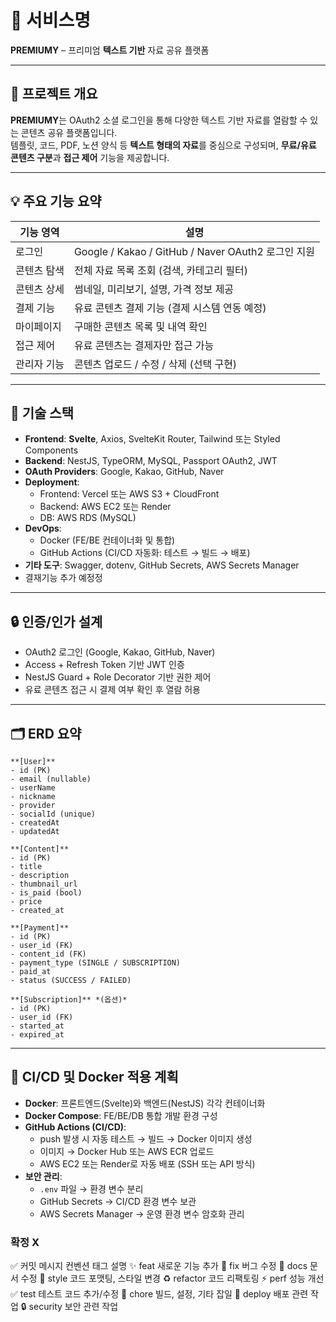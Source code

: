 # 📌 서비스명

**PREMIUMY** – 프리미엄 **텍스트 기반** 자료 공유 플랫폼

---

## 🎯 프로젝트 개요

**PREMIUMY**는 OAuth2 소셜 로그인을 통해 다양한 텍스트 기반 자료를 열람할 수 있는 콘텐츠 공유 플랫폼입니다.  
템플릿, 코드, PDF, 노션 양식 등 **텍스트 형태의 자료**를 중심으로 구성되며, **무료/유료 콘텐츠 구분**과 **접근 제어** 기능을 제공합니다.

---

## 💡 주요 기능 요약

| 기능 영역      | 설명 |
| ------------- | ---- |
| 로그인         | Google / Kakao / GitHub / Naver OAuth2 로그인 지원 |
| 콘텐츠 탐색    | 전체 자료 목록 조회 (검색, 카테고리 필터) |
| 콘텐츠 상세    | 썸네일, 미리보기, 설명, 가격 정보 제공 |
| 결제 기능      | 유료 콘텐츠 결제 기능 (결제 시스템 연동 예정) |
| 마이페이지     | 구매한 콘텐츠 목록 및 내역 확인 |
| 접근 제어      | 유료 콘텐츠는 결제자만 접근 가능 |
| 관리자 기능    | 콘텐츠 업로드 / 수정 / 삭제 (선택 구현) |

---

## 🧱 기술 스택

- **Frontend**: **Svelte**, Axios, SvelteKit Router, Tailwind 또는 Styled Components  
- **Backend**: NestJS, TypeORM, MySQL, Passport OAuth2, JWT  
- **OAuth Providers**: Google, Kakao, GitHub, Naver  
- **Deployment**:  
  - Frontend: Vercel 또는 AWS S3 + CloudFront  
  - Backend: AWS EC2 또는 Render  
  - DB: AWS RDS (MySQL)  
- **DevOps**:
  - Docker (FE/BE 컨테이너화 및 통합)
  - GitHub Actions (CI/CD 자동화: 테스트 → 빌드 → 배포)
- **기타 도구**: Swagger, dotenv, GitHub Secrets, AWS Secrets Manager
- 결재기능 추가 예정정
---

## 🔒 인증/인가 설계

- OAuth2 로그인 (Google, Kakao, GitHub, Naver)  
- Access + Refresh Token 기반 JWT 인증  
- NestJS Guard + Role Decorator 기반 권한 제어  
- 유료 콘텐츠 접근 시 결제 여부 확인 후 열람 허용  

---

## 🗂 ERD 요약

```
**[User]**  
- id (PK)  
- email (nullable)  
- userName  
- nickname  
- provider  
- socialId (unique)  
- createdAt  
- updatedAt  

**[Content]**  
- id (PK)  
- title  
- description  
- thumbnail_url  
- is_paid (bool)  
- price  
- created_at  

**[Payment]**  
- id (PK)  
- user_id (FK)  
- content_id (FK)  
- payment_type (SINGLE / SUBSCRIPTION)  
- paid_at  
- status (SUCCESS / FAILED)  

**[Subscription]** *(옵션)*  
- id (PK)  
- user_id (FK)  
- started_at  
- expired_at  
```
---

## 🚀 CI/CD 및 Docker 적용 계획

- **Docker**: 프론트엔드(Svelte)와 백엔드(NestJS) 각각 컨테이너화  
- **Docker Compose**: FE/BE/DB 통합 개발 환경 구성  
- **GitHub Actions (CI/CD)**:
  - push 발생 시 자동 테스트 → 빌드 → Docker 이미지 생성  
  - 이미지 → Docker Hub 또는 AWS ECR 업로드  
  - AWS EC2 또는 Render로 자동 배포 (SSH 또는 API 방식)  
- **보안 관리**:
  - `.env` 파일 → 환경 변수 분리  
  - GitHub Secrets → CI/CD 환경 변수 보관  
  - AWS Secrets Manager → 운영 환경 변수 암호화 관리  


### 확정 X 

✅ 커밋 메시지 컨벤션
태그	설명
✨ feat	새로운 기능 추가
🐛 fix	버그 수정
📝 docs	문서 수정
💄 style	코드 포맷팅, 스타일 변경
♻️ refactor	코드 리팩토링
⚡️ perf	성능 개선
✅ test	테스트 코드 추가/수정
🔧 chore	빌드, 설정, 기타 잡일
🚀 deploy	배포 관련 작업
🔒 security	보안 관련 작업

